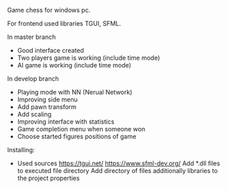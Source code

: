 Game chess for windows pc.

For frontend used libraries TGUI, SFML.

In master branch 
- Good interface created
- Two players game is working (include time mode)
- AI game is working (include time mode)

In develop branch
- Playing mode with NN (Nerual Network)
- Improving side menu
- Add pawn transform
- Add scaling
- Improving interface with statistics
- Game completion menu when someone won
- Choose started figures positions of game

Installing:
- Used sources
https://tgui.net/
https://www.sfml-dev.org/
Add *.dll files to executed file directory
Add directory of files additionally libraries to the project properties
